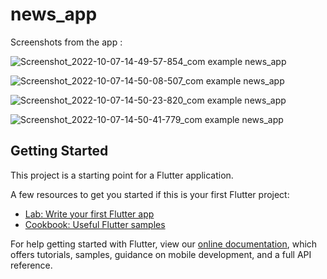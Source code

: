 # news_app

Screenshots from the app :

![Screenshot_2022-10-07-14-49-57-854_com example news_app](https://user-images.githubusercontent.com/114262032/194557617-3f486ad8-5c57-4095-809e-bd888e141878.jpg)

![Screenshot_2022-10-07-14-50-08-507_com example news_app](https://user-images.githubusercontent.com/114262032/194557633-6e3d9205-8dfe-4914-b332-f612b72c1efa.jpg)

![Screenshot_2022-10-07-14-50-23-820_com example news_app](https://user-images.githubusercontent.com/114262032/194557655-80645ea9-3c52-4764-a6b7-f6debf09a985.jpg)

![Screenshot_2022-10-07-14-50-41-779_com example news_app](https://user-images.githubusercontent.com/114262032/194557668-5d16cea7-ff8b-456e-84cb-25019677ffa2.jpg)


## Getting Started

This project is a starting point for a Flutter application.

A few resources to get you started if this is your first Flutter project:

- [Lab: Write your first Flutter app](https://flutter.dev/docs/get-started/codelab)
- [Cookbook: Useful Flutter samples](https://flutter.dev/docs/cookbook)

For help getting started with Flutter, view our
[online documentation](https://flutter.dev/docs), which offers tutorials,
samples, guidance on mobile development, and a full API reference.

